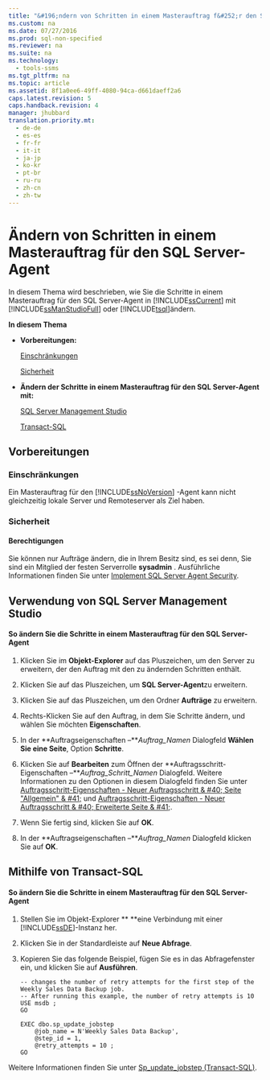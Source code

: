 ```yaml
---
title: "&#196;ndern von Schritten in einem Masterauftrag f&#252;r den SQL Server-Agent"
ms.custom: na
ms.date: 07/27/2016
ms.prod: sql-non-specified
ms.reviewer: na
ms.suite: na
ms.technology: 
  - tools-ssms
ms.tgt_pltfrm: na
ms.topic: article
ms.assetid: 8f1a0ee6-49ff-4080-94ca-d661daeff2a6
caps.latest.revision: 5
caps.handback.revision: 4
manager: jhubbard
translation.priority.mt: 
  - de-de
  - es-es
  - fr-fr
  - it-it
  - ja-jp
  - ko-kr
  - pt-br
  - ru-ru
  - zh-cn
  - zh-tw
---
```

# &#196;ndern von Schritten in einem Masterauftrag f&#252;r den SQL Server-Agent
In diesem Thema wird beschrieben, wie Sie die Schritte in einem Masterauftrag für den SQL Server-Agent in [!INCLUDE[ssCurrent](../content/includes/ssCurrent_md.md)] mit [!INCLUDE[ssManStudioFull](../content/includes/ssManStudioFull_md.md)] oder [!INCLUDE[tsql](../content/includes/tsql_md.md)]ändern.  
  
**In diesem Thema**  
  
-   **Vorbereitungen:**  
  
    [Einschränkungen](#Restrictions)  
  
    [Sicherheit](#Security)  
  
-   **Ändern der Schritte in einem Masterauftrag für den SQL Server-Agent mit:**  
  
    [SQL Server Management Studio](#SSMSProcedure)  
  
    [Transact-SQL](#TsqlProcedure)  
  
## <a name="BeforeYouBegin"></a>Vorbereitungen  
  
### <a name="Restrictions"></a>Einschränkungen  
Ein Masterauftrag für den [!INCLUDE[ssNoVersion](../content/includes/ssNoVersion_md.md)] -Agent kann nicht gleichzeitig lokale Server und Remoteserver als Ziel haben.  
  
### <a name="Security"></a>Sicherheit  
  
#### <a name="Permissions"></a>Berechtigungen  
Sie können nur Aufträge ändern, die in Ihrem Besitz sind, es sei denn, Sie sind ein Mitglied der festen Serverrolle **sysadmin** . Ausführliche Informationen finden Sie unter [Implement SQL Server Agent Security](../content/Implement-SQL-Server-Agent-Security.md).  
  
## <a name="SSMSProcedure"></a>Verwendung von SQL Server Management Studio  
  
#### So ändern Sie die Schritte in einem Masterauftrag für den SQL Server-Agent  
  
1.  Klicken Sie im **Objekt-Explorer** auf das Pluszeichen, um den Server zu erweitern, der den Auftrag mit den zu ändernden Schritten enthält.  
  
2.  Klicken Sie auf das Pluszeichen, um **SQL Server-Agent**zu erweitern.  
  
3.  Klicken Sie auf das Pluszeichen, um den Ordner **Aufträge** zu erweitern.  
  
4.  Rechts\-Klicken Sie auf den Auftrag, in dem Sie Schritte ändern, und wählen Sie möchten **Eigenschaften**.  
  
5.  In der **Auftragseigenschaften –***Auftrag\_Namen* Dialogfeld **Wählen Sie eine Seite**, Option **Schritte**.  
  
6.  Klicken Sie auf **Bearbeiten** zum Öffnen der **Auftragsschritt-Eigenschaften –***Auftrag\_Schritt\_Namen* Dialogfeld. Weitere Informationen zu den Optionen in diesem Dialogfeld finden Sie unter [Auftragsschritt-Eigenschaften - Neuer Auftragsschritt & #40; Seite "Allgemein" & #41;](../content/Job-Step-Properties---New-Job-Step--General-Page-.md) und [Auftragsschritt-Eigenschaften - Neuer Auftragsschritt & #40; Erweiterte Seite & #41;](../content/Job-Step-Properties---New-Job-Step--Advanced-Page-.md).  
  
7.  Wenn Sie fertig sind, klicken Sie auf **OK**.  
  
8.  In der **Auftragseigenschaften –***Auftrag\_Namen* Dialogfeld klicken Sie auf **OK**.  
  
## <a name="TsqlProcedure"></a>Mithilfe von Transact\-SQL  
  
#### So ändern Sie die Schritte in einem Masterauftrag für den SQL Server-Agent  
  
1.  Stellen Sie im Objekt-Explorer ** **eine Verbindung mit einer [!INCLUDE[ssDE](../content/includes/ssDE_md.md)]-Instanz her.  
  
2.  Klicken Sie in der Standardleiste auf **Neue Abfrage**.  
  
3.  Kopieren Sie das folgende Beispiel, fügen Sie es in das Abfragefenster ein, und klicken Sie auf **Ausführen**.  
  
    ```  
    -- changes the number of retry attempts for the first step of the Weekly Sales Data Backup job.   
    -- After running this example, the number of retry attempts is 10   
    USE msdb ;  
    GO  
  
    EXEC dbo.sp_update_jobstep  
        @job_name = N'Weekly Sales Data Backup',  
        @step_id = 1,  
        @retry_attempts = 10 ;  
    GO  
    ```  
  
Weitere Informationen finden Sie unter [Sp_update_jobstep (Transact-SQL)](assetId:///e158802c-c347-4a5d-bf75-c03e5ae56e6b).  
  
